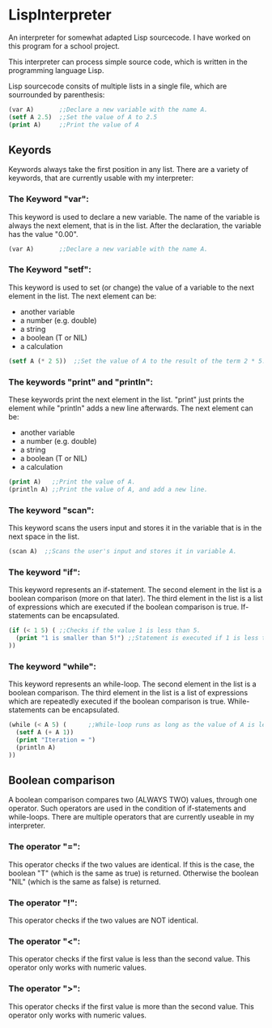 # LispInterpreter
An interpreter for somewhat adapted Lisp sourcecode. I have worked on this program for a school project.

This interpreter can process simple source code, which is written in the programming language Lisp.

Lisp sourcecode consits of multiple lists in a single file, which are sourrounded by parenthesis:
```lisp
(var A)       ;;Declare a new variable with the name A.
(setf A 2.5)  ;;Set the value of A to 2.5
(print A)     ;;Print the value of A
```

## Keyords
Keywords always take the first position in any list.
There are a variety of keywords, that are currently usable with my interpreter:

### The Keyword "var":
This keyword is used to declare a new variable. The name of the variable is always the next element, that is in the list.
After the declaration, the variable has the value "0.00".
```lisp
(var A)       ;;Declare a new variable with the name A.
```

### The Keyword "setf":
This keyword is used to set (or change) the value of a variable to the next element in the list.
The next element can be:
- another variable
- a number (e.g. double)
- a string
- a boolean (T or NIL)
- a calculation
```lisp
(setf A (* 2 5))  ;;Set the value of A to the result of the term 2 * 5.
```

### The keywords "print" and "println":
These keywords print the next element in the list. "print" just prints the element while "println" adds a new line afterwards.
The next element can be:
- another variable
- a number (e.g. double)
- a string
- a boolean (T or NIL)
- a calculation
```lisp
(print A)   ;;Print the value of A.
(println A) ;;Print the value of A, and add a new line.
```

### The keyword "scan":
This keyword scans the users input and stores it in the variable that is in the next space in the list.
```lisp
(scan A)  ;;Scans the user's input and stores it in variable A.
```

### The keyword "if":
This keyword represents an if-statement. The second element in the list is a boolean comparison (more on that later). The third element
in the list is a list of expressions which are executed if the boolean comparison is true. If-statements can be encapsulated.
```lisp
(if (< 1 5) ( ;;Checks if the value 1 is less than 5.
  (print "1 is smaller than 5!") ;;Statement is executed if 1 is less than 5.
))
```

### The keyword "while":
This keyword represents an while-loop. The second element in the list is a boolean comparison. The third element in the list is a list of
expressions which are repeatedly executed if the boolean comparison is true. While-statements can be encapsulated.
```lisp
(while (< A 5) (      ;;While-loop runs as long as the value of A is less than 5. 
  (setf A (+ A 1))
  (print "Iteration = ")
  (println A)
))
```

## Boolean comparison
A boolean comparison compares two (ALWAYS TWO) values, through one operator. Such operators are used in the condition of if-statements and while-loops.
There are multiple operators that are currently useable in my interpreter.

### The operator "=":
This operator checks if the two values are identical. If this is the case, the boolean "T" (which is the same as true) is returned. Otherwise
the boolean "NIL" (which is the same as false) is returned.

### The operator "!":
This operator checks if the two values are NOT identical.

### The operator "<":
This operator checks if the first value is less than the second value. This operator only works with numeric values.

### The operator ">":
This operator checks if the first value is more than the second value. This operator only works with numeric values.
